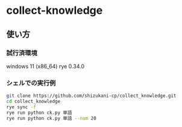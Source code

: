 # collect-knowledge
## 使い方
### 試行済環境
windows 11 (x86_64)
rye 0.34.0
### シェルでの実行例
```sh
git clone https://github.com/shizukani-cp/collect_knowledge.git
cd collect_knowledge
rye sync -f
rye run python ck.py 単語
rye run python ck.py 単語 --num 20
```
